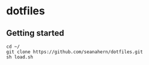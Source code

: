 # dotfiles

## Getting started

```shell
cd ~/
git clone https://github.com/seanahern/dotfiles.git
sh load.sh
```
